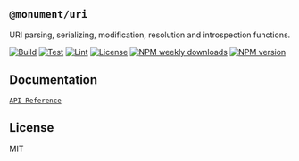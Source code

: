 ## `@monument/uri`

URI parsing, serializing, modification, resolution and introspection functions.

[![Build](https://img.shields.io/github/workflow/status/monumentjs/workspace/Release?logo=typescript&logoColor=white)](https://github.com/monumentjs/workspace/actions)
[![Test](https://img.shields.io/github/workflow/status/monumentjs/workspace/Release?logo=jest&label=test)](https://github.com/monumentjs/workspace/actions)
[![Lint](https://img.shields.io/github/workflow/status/monumentjs/workspace/Release?logo=eslint&label=lint)](https://github.com/monumentjs/workspace/actions)
[![License](https://img.shields.io/github/license/monumentjs/workspace?logo=github)](/LICENSE)
[![NPM weekly downloads](https://img.shields.io/npm/dw/@monument/uri?logo=npm)](https://www.npmjs.com/package/@monument/uri)
[![NPM version](https://img.shields.io/npm/v/@monument/uri?logo=npm&label=version&logoColor=white)](https://www.npmjs.com/package/@monument/uri)

## Documentation

[`API Reference`](https://monumentjs.github.io/workspace/modules/_monument_uri.html)

## License

MIT
